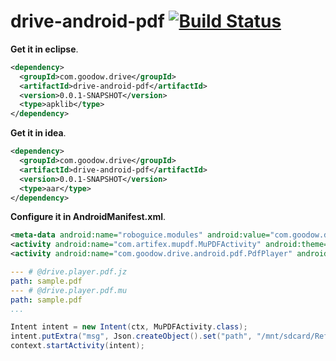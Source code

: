 drive-android-pdf [![Build Status](https://travis-ci.org/dingpengwei/drive-android-pdf.svg?branch=master)](https://travis-ci.org/dingpengwei/drive-android-pdf)
=================

**Get it in eclipse**.
```xml
<dependency>
  <groupId>com.goodow.drive</groupId>
  <artifactId>drive-android-pdf</artifactId>
  <version>0.0.1-SNAPSHOT</version>
  <type>apklib</type>
</dependency>
```
**Get it in idea**.
```xml
<dependency>
  <groupId>com.goodow.drive</groupId>
  <artifactId>drive-android-pdf</artifactId>
  <version>0.0.1-SNAPSHOT</version>
  <type>aar</type>
</dependency>
```

**Configure it in AndroidManifest.xml**.
```xml
<meta-data android:name="roboguice.modules" android:value="com.goodow.drive.android.PdfModule" />
<activity android:name="com.artifex.mupdf.MuPDFActivity" android:theme="@android:style/Theme.Black.NoTitleBar.Fullscreen"/>
<activity android:name="com.goodow.drive.android.pdf.PdfPlayer" android:theme="@android:style/Theme.Black.NoTitleBar.Fullscreen"/>
```

```yaml
--- # @drive.player.pdf.jz
path: sample.pdf
--- # @drive.player.pdf.mu
path: sample.pdf
...
```

```java
Intent intent = new Intent(ctx, MuPDFActivity.class);
intent.putExtra("msg", Json.createObject().set("path", "/mnt/sdcard/ReferenceCard.pdf").set("play", 1));
context.startActivity(intent);
```
